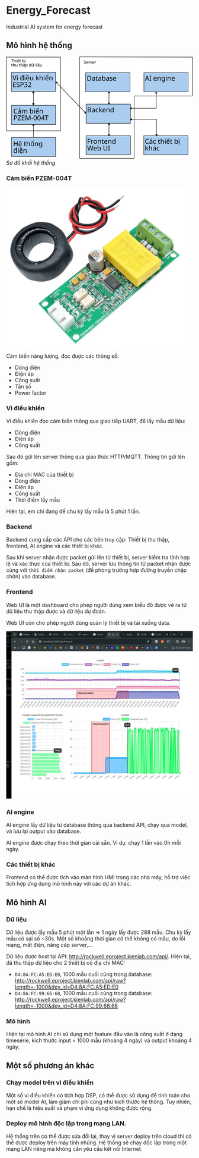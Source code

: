 # Energy_Forecast

Industrial AI system for energy forecast

## Mô hình hệ thống

![Mo hinh he thong](docs/system-diagram.svg)
<br> *Sơ đồ khối hệ thống*

### Cảm biến PZEM-004T

<img src="docs/pzem-ac.png" width="480" alt="pzem sensor">

Cảm biến năng lượng, đọc được các thông số:

- Dòng điện
- Điện áp
- Công suất
- Tần số
- Power factor

### Vi điều khiển

Vi điều khiển đọc cảm biến thông qua giao tiếp UART, để lấy mẫu dữ liệu:

- Dòng điện
- Điện áp
- Công suất

Sau đó gửi lên server thông qua giao thức HTTP/MQTT. Thông tin gửi lên gồm:

- Địa chỉ MAC của thiết bị
- Dòng điện
- Điện áp
- Công suất
- Thời điểm lấy mẫu

Hiện tại, em chỉ đang để chu kỳ lấy mẫu là 5 phút 1 lần.

### Backend

Backend cung cấp các API cho các bên truy cập: Thiết bị thu thập, frontend, AI
engine và các thiết bị khác.

Sau khi server nhận được packet gửi lên từ thiết bị, server kiểm tra tính hợp
lệ và xác thực của thiết bị. Sau đó, server lưu thông tin từ packet nhận được
cùng với `thời điểm nhận packet` (để phòng trường hợp đường truyền chập chờn)
vào database.

### Frontend

Web UI là một dashboard cho phép người dùng xem biểu đồ được vẽ ra từ dữ liệu
thu thập được và dữ liệu dự đoán.

Web UI còn cho phép người dùng quản lý thiết bị và tải xuống data.

<img src="docs/demo-frontend.jpg" width="600" alt="demo frontend">

### AI engine

AI engine lấy dữ liệu từ database thông qua backend API, chạy qua model, và lưu
lại output vào database.

AI engine được chạy theo thời gian cài sẵn. Ví dụ: chạy 1 lần vào 0h mỗi ngày.

### Các thiết bị khác

Frontend có thể được tích vào màn hình HMI trong các nhà máy, hỗ trợ việc tích
hợp ứng dụng mô hình này với các dự án khác.

## Mô hình AI

### Dữ liệu

Dữ liệu được lấy mẫu 5 phút một lần => 1 ngày lấy được 288 mẫu. Chu kỳ 
lấy mẫu có sai số ~30s. Một số khoảng thời gian có thể không có mẫu, do 
lỗi mạng, mất điện, nâng cấp server,...

Dữ liệu được host tại API: http://rockwell.eproject.kienlab.com/api/. Hiện tại,
đã thu thập dữ liệu cho 2 thiết bị có địa chỉ MAC:

- `D4:8A:FC:A5:ED:E0`, 1000 mẫu cuối cùng trong database: http://rockwell.eproject.kienlab.com/api/raw?length=-1000&dev_id=D4:8A:FC:A5:ED:E0
- `D4:8A:FC:99:66:68`, 1000 mẫu cuối cùng trong database: http://rockwell.eproject.kienlab.com/api/raw?length=-1000&dev_id=D4:8A:FC:99:66:68

### Mô hình

Hiện tại mô hình AI chỉ sử dụng một feature đầu vào là công suất ở dạng
timeserie, kích thước input = 1000 mẫu (khoảng 4 ngày) và output khoảng 
4 ngày.

## Một số phương án khác

### Chạy model trên vi điều khiển

Một số vi điều khiển có tích hợp DSP, có thể được sử dụng để tính toán cho
một số model AI, làm giảm chi phí cũng như kích thước hệ thống. Tuy nhiên,
hạn chế là hiệu suất và phạm vi ứng dụng không được rộng.

### Deploy mô hình độc lập trong mạng LAN.

Hệ thống trên có thể được sửa đổi lại, thay vì server deploy trên cloud thì
có thể được deploy trên máy tính nhúng. Hệ thống sẽ chạy độc lập trong một 
mạng LAN riêng mà không cần yêu cầu kết nối Internet.